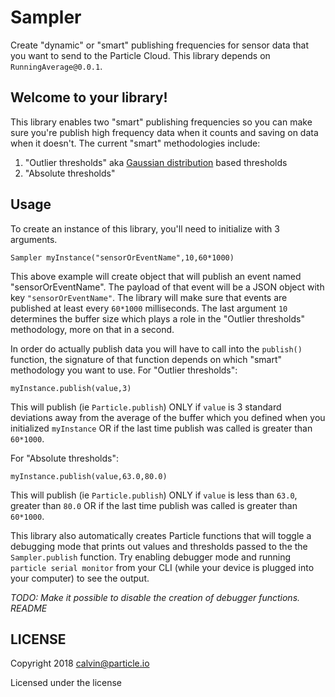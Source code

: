 # Sampler

Create "dynamic" or "smart" publishing frequencies for sensor data that you want to send to the Particle Cloud. This library depends on `RunningAverage@0.0.1`.

## Welcome to your library!

This library enables two "smart" publishing frequencies so you can make sure you're publish high frequency data when it counts and saving on data when it doesn't. The current "smart" methodologies include: 
1. "Outlier thresholds" aka [Gaussian distribution](https://en.wikipedia.org/wiki/Normal_distribution#Standard_deviation_and_coverage) based thresholds
2. "Absolute thresholds"


## Usage
To create an instance of this library, you'll need to initialize with 3 arguments.
```
Sampler myInstance("sensorOrEventName",10,60*1000)
```
This above example will create object that will publish an event named "sensorOrEventName". The payload of that event will be a JSON object with key `"sensorOrEventName"`. The library will make sure that events are published at least every `60*1000` milliseconds. The last argument `10` determines the buffer size which plays a role in the "Outlier thresholds" methodology, more on that in a second. 

In order do actually publish data you will have to call into the `publish()` function, the signature of that function depends on which "smart" methodology you want to use. For "Outlier thresholds":
```
myInstance.publish(value,3)
```
This will publish (ie `Particle.publish`) ONLY if `value` is 3 standard deviations away from the average of the buffer which you defined when you initialized `myInstance` OR if the last time publish was called is greater than `60*1000`. 

For  "Absolute thresholds":
```
myInstance.publish(value,63.0,80.0)
```
This will publish (ie `Particle.publish`) ONLY if `value` is less than `63.0`, greater than `80.0` OR if the last time publish was called is greater than `60*1000`. 

This library also automatically creates Particle functions that will toggle a debugging mode that prints out values and thresholds passed to the the `Sampler.publish` function. Try enabling debugger mode and running `particle serial monitor` from your CLI (while your device is plugged into your computer) to see the output. 

_TODO: Make it possible to disable the creation of debugger functions.  README_

## LICENSE
Copyright 2018 calvin@particle.io

Licensed under the <insert your choice of license here> license

